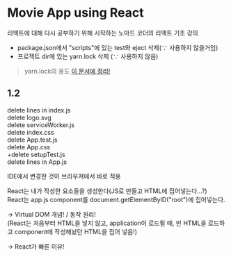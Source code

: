 # Movie App using React

리엑트에 대해 다시 공부하기 위해 시작하는 노마드 코더의 리액트 기초 강의

- package.json에서   "scripts"에 있는 test와 eject 삭제(∵ 사용하지 않을거임)
- 프로젝트 dir에 있는 yarn.lock 삭제 (∵ 사용하지 않음)
> yarn.lock의 용도
[이 문서에 정리!](https://github.com/zwonlala/TIL/blob/master/200709.md)

## 1.2
delete lines in index.js  
delete logo.svg  
delete serviceWorker.js  
delete index.css  
delete App.test.js  
delete App.css  
+delete setupTest.js  
delete lines in App.js  

IDE에서 변경한 것이 브라우져에서 바로 적용

React는 내가 작성한 요소들을 생성한다(JS로 만들고 HTML에 집어넣는다...?)  
React는 app.js component를 document.getElementByID("root")에 집어넣는다.  

-> Virtual DOM 개념! / 동작 원리!  
(React는 처음부터 HTML을 넣지 않고, application이 로드될 때, 빈 HTML을 로드하고 component에 작성해놨던 HTML을 집어 넣음!) 

-> React가 빠른 이유!
